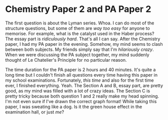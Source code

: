 Chemistry Paper 2 and PA Paper 2
===

The first question is about the Lyman series. Whoa. I can do most of the structure questions, but some of them are *way too easy* for anyone to memorise. For example, what is the catalyst used in the Haber process? The essay part is *ridiculously hard*. That's all I can say. After the Chemistry paper, I had my PA paper in the evening. Somehow, my mind seems to clash between both subjects. My friends simply say that I'm *hilariously crazy*. When we were discussing the PA subject together, my mind suddenly thought of Le Chatelier's Principle for no particular reason.

The time duration for the PA paper is 2 hours and 40 minutes. It's quite a long time but I couldn't finish all questions every time having this paper in my school examinations. Fortunately, *this time* and also for the first time ever, I finished everything. Yeah. The Section A and B, essay part, are pretty good, as my mind was filled with a lot of crazy ideas. The Section C is pretty tricky because both question 1 and 2 really make my head spinning. I'm not even sure if I've drawn the correct graph format! While taking this paper, I was sweating like a dog. Is it the green house effect in the examination hall, or just *me*?
